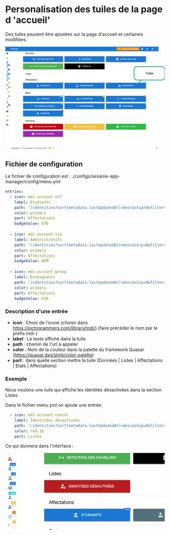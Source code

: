 # Personalisation des tuiles de la page d 'accueil'
Des tuiles peuvent être ajoutées sur la page d'accueil et certaines modifiées.

![img.png](img.png)

## Fichier de configuration 
Le fichier de configuration est : ./configs/sesame-app-manager/config/menu.yml
```yaml
entries:
  - icon: mdi-account-off
    label: Etudiants
    path: "/identities?sort[metadata.lastUpdatedAt]=desc&skip=0&filters[^additionalFields.attributes.supannPerson.supannTypeEntiteAffectation]=/etd/i"
    color: primary
    part: Affectations
    badgeValue: ETD

  - icon: mdi-account-tie
    label: Administratifs
    path: "/identities?sort[metadata.lastUpdatedAt]=desc&skip=0&filters[^additionalFields.attributes.supannPerson.supannTypeEntiteAffectation]=/adm/i"
    color: primary
    part: Affectations
    badgeValue: ADM

  - icon: mdi-account-group
    label: Enseignants
    path: "/identities?sort[metadata.lastUpdatedAt]=desc&skip=0&filters[^additionalFields.attributes.supannPerson.supannTypeEntiteAffectation]=/esn/i"
    color: primary
    part: Affectations
    badgeValue: ESN

```
### Description d'une entrée
* **icon** : Choix de l'icone (choisir dans https://pictogrammers.com/library/mdi/) (faire précéder le nom par le prefix mdi-)
* **label** : Le texte affiché dans la tuile
* **path** : chemin de l'url à appeler 
* **color** : Nom de la couleur dans la palette du framework Quasar (https://quasar.dev/style/color-palette)
* **part** : dans quelle section mettre la tuile (Données | Listes | Affectations | Etats | Affectations)

### Exemple 
Nous voulons une tuile qui affiche les identités désactivées dans la section Listes

Dans le fichier menu.yml on ajoute une entrée:
```yaml
  - icon: mdi-account-cancel
    label: Identitées désactivées
    path: "/identities?sort[metadata.lastUpdatedAt]=desc&skip=0&filters[:dataStatus]=0"
    color: red-10
    part: Listes
```
Ce qui donnera dans l'interface : 

![img_1.png](img_1.png)